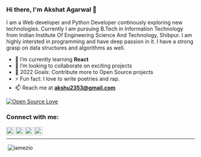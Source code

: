 ### Hi there, I'm Akshat Agarwal 👋

I am a Web developer and Python Developer continously exploring new technologies. Currently I am pursuing B.Tech in Information Technology from Indian Institute Of Engineering Science And Technology, Shibpur.
I am highly intersted in programming and have deep passion in it. I have a strong grasp on data structures and algorithms as well.

- 🌱 I’m currently learning **React**
- 👯 I’m looking to collaborate on exciting projects
- 🥅 2022 Goals: Contribute more to Open Source projects
- ⚡ Fun fact: I love to write poetries and rap.
- 📫 Reach me at **akshu2353@gmail.com**

[![Open Source Love](https://badges.frapsoft.com/os/v1/open-source.svg?v=103)](https://github.com/ellerbrock/open-source-badges/)

### Connect with me:

[<img align="left" alt="codeSTACKr | YouTube" width="22px" src="https://cdn.jsdelivr.net/npm/simple-icons@v3/icons/youtube.svg" />][youtube]
[<img align="left" alt="codeSTACKr | Twitter" width="22px" src="https://cdn.jsdelivr.net/npm/simple-icons@v3/icons/twitter.svg" />][twitter]
[<img align="left" alt="codeSTACKr | LinkedIn" width="22px" src="https://cdn.jsdelivr.net/npm/simple-icons@v3/icons/linkedin.svg" />][linkedin]
[<img align="left" alt="codeSTACKr | Instagram" width="22px" src="https://cdn.jsdelivr.net/npm/simple-icons@v3/icons/instagram.svg" />][instagram]

<br />

---

<p>&nbsp;<img align="center" src="https://github-readme-stats.vercel.app/api?username=impAkshat&show_icons=true&locale=en&theme=midnight-purple" alt="iamezio" /></p>

[twitter]: https://twitter.com/AkshatA82755038
[youtube]: https://www.youtube.com/channel/UC8ueOAfeqzmuZLOPu4vp-uQ
[instagram]: https://www.instagram.com/itsaksht/
[linkedin]: https://www.linkedin.com/in/akshat-agarwal-77a116188/

